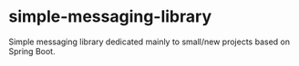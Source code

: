 # simple-messaging-library
Simple messaging library dedicated mainly to small/new projects based on Spring Boot.
